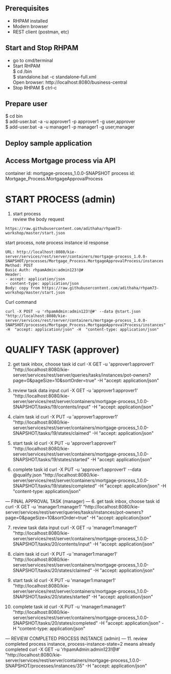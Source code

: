 Prerequisites
---
- RHPAM installed
- Modern browser
- REST client (postman, etc)

Start and Stop RHPAM
---
- go to cmd/terminal
- Start RHPAM  
  $ cd <jboss-eap>/bin  
  $ standalone.bat -c standalone-full.xml  
  Open browser: http://localhost:8080/business-central
- Stop RHPAM
  $ ctrl-c
  
  
Prepare user
---
$ cd bin  
$ add-user.bat -a -u approver1 -p approver1 -g user,approver  
$ add-user.bat -a -u manager1 -p manager1 -g user,manager  
  
Deploy sample application
---


Access Mortgage process via API
---
container id: mortgage-process_1.0.0-SNAPSHOT
process id: Mortgage_Process.MortgageApprovalProcess

# START PROCESS (admin)
1. start process  
review the body request
```
https://raw.githubusercontent.com/adithaha/rhpam73-workshop/master/start.json
```
start process, note process instance id response
```
URL: http://localhost:8080/kie-server/services/rest/server/containers/mortgage-process_1.0.0-SNAPSHOT/processes/Mortgage_Process.MortgageApprovalProcess/instances
Method: POST
Basic Auth: rhpamAdmin:admin123!@#
Header: 
- accept: application/json
- content-type: application/json
Body: copy from https://raw.githubusercontent.com/adithaha/rhpam73-workshop/master/start.json
```
Curl command
```
curl -X POST -u 'rhpamAdmin:admin123!@#' --data @start.json "http://localhost:8080/kie-server/services/rest/server/containers/mortgage-process_1.0.0-SNAPSHOT/processes/Mortgage_Process.MortgageApprovalProcess/instances" -H  "accept: application/json" -H  "content-type: application/json" 
```

# QUALIFY TASK (approver)
2. get task inbox, choose task id
curl -X GET -u 'approver1:approver1' "http://localhost:8080/kie-server/services/rest/server/queries/tasks/instances/pot-owners?page=0&pageSize=10&sortOrder=true" -H  "accept: application/json"

3. review task data input
curl -X GET -u 'approver1:approver1' "http://localhost:8080/kie-server/services/rest/server/containers/mortgage-process_1.0.0-SNAPSHOT/tasks/19/contents/input" -H  "accept: application/json"

3. claim task id
curl -X PUT -u 'approver1:approver1' "http://localhost:8080/kie-server/services/rest/server/containers/mortgage-process_1.0.0-SNAPSHOT/tasks/19/states/claimed" -H  "accept: application/json"

4. start task id
curl -X PUT -u 'approver1:approver1' "http://localhost:8080/kie-server/services/rest/server/containers/mortgage-process_1.0.0-SNAPSHOT/tasks/19/states/started" -H  "accept: application/json"

5. complete task id
curl -X PUT -u 'approver1:approver1' --data @qualify.json "http://localhost:8080/kie-server/services/rest/server/containers/mortgage-process_1.0.0-SNAPSHOT/tasks/19/states/completed" -H  "accept: application/json" -H "content-type: application/json"

— FINAL APPROVAL TASK (manager) —
6. get task inbox, choose task id
curl -X GET -u 'manager1:manager1' "http://localhost:8080/kie-server/services/rest/server/queries/tasks/instances/pot-owners?page=0&pageSize=10&sortOrder=true" -H  "accept: application/json"

7. review task data input
curl -X GET -u 'manager1:manager1' "http://localhost:8080/kie-server/services/rest/server/containers/mortgage-process_1.0.0-SNAPSHOT/tasks/20/contents/input" -H  "accept: application/json"

8. claim task id
curl -X PUT -u 'manager1:manager1' "http://localhost:8080/kie-server/services/rest/server/containers/mortgage-process_1.0.0-SNAPSHOT/tasks/20/states/claimed" -H  "accept: application/json"

9. start task id
curl -X PUT -u 'manager1:manager1' "http://localhost:8080/kie-server/services/rest/server/containers/mortgage-process_1.0.0-SNAPSHOT/tasks/20/states/started" -H  "accept: application/json"

10. complete task id
curl -X PUT -u 'manager1:manager1' "http://localhost:8080/kie-server/services/rest/server/containers/mortgage-process_1.0.0-SNAPSHOT/tasks/20/states/completed" -H  "accept: application/json" -H "content-type: application/json"


— REVIEW COMPLETED PROCESS INSTANCE (admin) —
11. review completed process instance, process-instance-state=2 means already completed
curl -X GET -u 'rhpamAdmin:admin123!@#' "http://localhost:8080/kie-server/services/rest/server/containers/mortgage-process_1.0.0-SNAPSHOT/processes/instances/35" -H  "accept: application/json"
